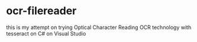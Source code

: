 # ocr-filereader
this is my attempt on trying Optical Character Reading OCR technology with tesseract on C# on Visual Studio
